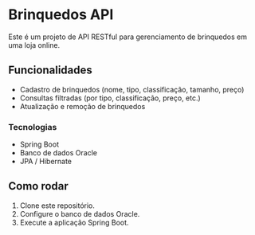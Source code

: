 # Brinquedos API

Este é um projeto de API RESTful para gerenciamento de brinquedos em uma loja online.

## Funcionalidades
- Cadastro de brinquedos (nome, tipo, classificação, tamanho, preço)
- Consultas filtradas (por tipo, classificação, preço, etc.)
- Atualização e remoção de brinquedos

### Tecnologias
- Spring Boot
- Banco de dados Oracle
- JPA / Hibernate

## Como rodar
1. Clone este repositório.
2. Configure o banco de dados Oracle.
3. Execute a aplicação Spring Boot.
